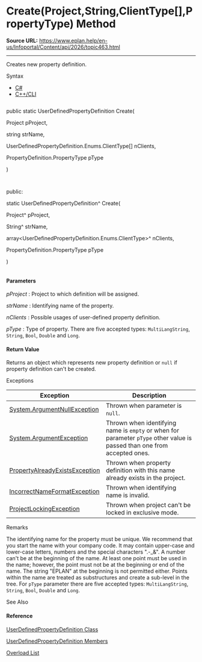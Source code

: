 # Create(Project,String,ClientType[],PropertyType) Method

**Source URL:** https://www.eplan.help/en-us/Infoportal/Content/api/2026/topic463.html

---

Creates new property definition.

Syntax

- [C#](#i-syntax-CS)
- [C++/CLI](#i-syntax-CPP2005)

```
```
public static UserDefinedPropertyDefinition Create( 
   Project pProject,
   string strName,
   UserDefinedPropertyDefinition.Enums.ClientType[] nClients,
   PropertyDefinition.PropertyType pType
)
```
```

```
```
public:
static UserDefinedPropertyDefinition^ Create( 
   Project^ pProject,
   String^ strName,
   array<UserDefinedPropertyDefinition.Enums.ClientType>^ nClients,
   PropertyDefinition.PropertyType pType
)
```
```

#### Parameters

*pProject*
:   Project to which definition will be assigned.

*strName*
:   Identifying name of the property.

*nClients*
:   Possible usages of user-defined property definition.

*pType*
:   Type of property. There are five accepted types: `MultiLangString`, `String`, `Bool`, `Double` and `Long`.

#### Return Value

Returns an object which represents new property definition or `null` if property definition can't be created.

Exceptions

| Exception | Description |
| --- | --- |
| [System.ArgumentNullException](#) | Thrown when parameter is `null`. |
| [System.ArgumentException](#) | Thrown when identifying name is `empty` or when for parameter `pType` other value is passed than one from accepted ones. |
| [PropertyAlreadyExistsException](Eplan.EplApi.DataModelu~Eplan.EplApi.DataModel.PropertyAlreadyExistsException.html) | Thrown when property definition with this name already exists in the project. |
| [IncorrectNameFormatException](Eplan.EplApi.DataModelu~Eplan.EplApi.DataModel.IncorrectNameFormatException.html) | Thrown when identifying name is invalid. |
| [ProjectLockingException](Eplan.EplApi.DataModelu~Eplan.EplApi.DataModel.ProjectLockingException.html) | Thrown when project can't be locked in exclusive mode. |

Remarks

The identifying name for the property must be unique. We recommend that you start the name with your company code. It may contain upper-case and lower-case letters, numbers and the special characters ".-\_&". A number can't be at the beginning of the name. At least one point must be used in the name; however, the point must not be at the beginning or end of the name. The string "EPLAN" at the beginning is not permitted either. Points within the name are treated as substructures and create a sub-level in the tree. For `pType` parameter there are five accepted types: `MultiLangString`, `String`, `Bool`, `Double` and `Long`.



See Also

#### Reference

[UserDefinedPropertyDefinition Class](Eplan.EplApi.DataModelu~Eplan.EplApi.DataModel.UserDefinedPropertyDefinition.html)
  
[UserDefinedPropertyDefinition Members](Eplan.EplApi.DataModelu~Eplan.EplApi.DataModel.UserDefinedPropertyDefinition_members.html)
  
[Overload List](Eplan.EplApi.DataModelu~Eplan.EplApi.DataModel.UserDefinedPropertyDefinition~Create.html)